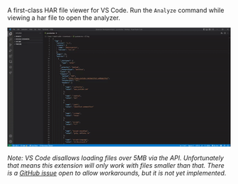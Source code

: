 A first-class HAR file viewer for VS Code. Run the `Analyze` command while viewing a har file to open the analyzer.

![Demo GIF](demo.gif)

_Note: VS Code disallows loading files over 5MB via the API. Unfortunately that means this extension will only work with files smaller than that. There is a [GitHub issue](https://github.com/microsoft/vscode/issues/31078) open to allow workarounds, but it is not yet implemented._